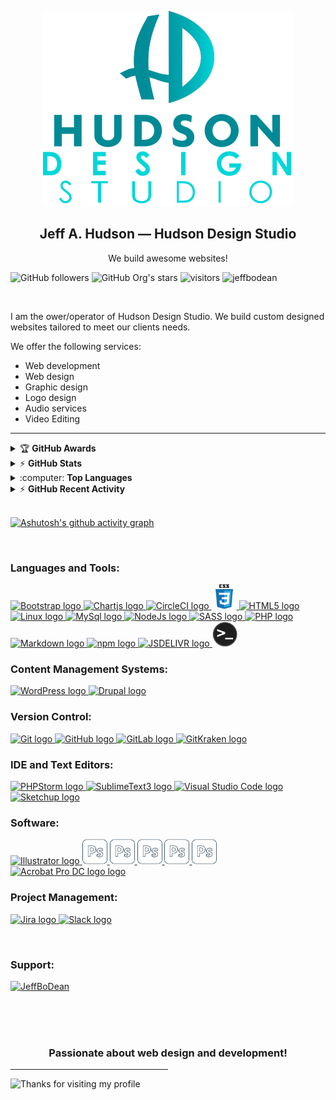 <p align="center">
    <img src="assets/images/hudson-design-studio-logo.svg">
</p>

<span align="center">
    <h2 align="center">Jeff A. Hudson &mdash; Hudson Design Studio</h2>
    <p align="center">We build awesome websites!</p>
</span>

![GitHub followers](https://img.shields.io/github/followers/JeffBoDean?style=social)
![GitHub Org's stars](https://img.shields.io/github/stars/JeffBoDean?style=social)
![visitors](https://visitor-badge.glitch.me/badge?page_id=jeffbodean/jeffbodean)
<img src="https://komarev.com/ghpvc/?username=jeffbodean&label=Profile%20views&color=0e75b6&style=flat" alt="jeffbodean" />

<br>

I am the ower/operator of Hudson Design Studio. We build custom designed websites tailored to meet our clients needs.

We offer the following services:
* Web development
* Web design
* Graphic design
* Logo design
* Audio services
* Video Editing

---

<!-- markdownlint-disable MD033 -->

<details>
    <summary>&#127942 <b>GitHub Awards</b></summary><br/>

![Github Trophy](https://github-profile-trophy.vercel.app/?username=JeffBoDean)

</details>

<details>
    <summary>&#9889 <b>GitHub Stats</b></summary><br/>

[![github-test's GitHub stats](https://github-readme-stats.vercel.app/api?username=JeffBoDean&show_icons=true&theme=react)](https://github.com/JeffBoDean/github-readme-stats) [![GitHub Streak](https://github-readme-streak-stats.herokuapp.com/?user=JeffBoDean&theme=react)](https://git.io/streak-stats)

</details>

<details>
    <summary>:computer: <b>Top Languages</b></summary><br/>

    [![Top Langs](https://github-readme-stats.vercel.app/api/top-langs/?username=JeffBoDean&langs_count=8)](https://github.com/JeffBoDean/github-readme-stats)

</details>

<details>
    <summary>&#9889 <b>GitHub Recent Activity</b></summary><br/>

    
<!--START_SECTION:activity-->
<!--END_SECTION:activity-->

</details>

<!-- markdownlint-enable MD033 -->

<br>

[![Ashutosh's github activity graph](https://activity-graph.herokuapp.com/graph?username=JeffBoDean&theme=react-dark)](https://github.com/JeffBoDean/github-readme-activity-graph)

<br>

<h3>Languages and Tools:</h3>

<p>
	<a href="https://getbootstrap.com" target="_blank">
		<img src="https://www.vectorlogo.zone/logos/getbootstrap/getbootstrap-icon.svg" alt="Bootstrap logo" width="40" height="40"/>
	</a>
	<a href="https://www.chartjs.org" target="_blank">
		<img src="https://www.chartjs.org/media/logo-title.svg" alt="Chartjs logo" width="40" height="40"/>
	</a>
	<a href="https://circleci.com" target="_blank">
		<img src="https://www.vectorlogo.zone/logos/circleci/circleci-icon.svg" alt="CircleCI logo" width="40" height="40"/>
	</a>
	<a href="https://www.w3schools.com/css/" target="_blank">
		<img src="https://raw.githubusercontent.com/devicons/devicon/master/icons/css3/css3-original-wordmark.svg" alt="CSS3 logo" width="40" height="40"/>
	</a>
	<a href="https://www.w3.org/html/" target="_blank">
		<img src="https://www.vectorlogo.zone/logos/w3c/w3c-icon.svg" alt="HTML5 logo" width="40" height="40"/>
	</a>
	<a href="https://www.linux.org/" target="_blank">
		<img src="https://www.vectorlogo.zone/logos/linux/linux-icon.svg" alt="Linux logo" width="40" height="40"/>
	</a>
	<a href="https://www.mysql.com/" target="_blank">
		<img src="https://www.vectorlogo.zone/logos/mysql/mysql-icon.svg" alt="MySql logo" width="40" height="40"/>
	</a>
	<a href="https://nodejs.org" target="_blank">
		<img src="https://www.vectorlogo.zone/logos/nodejs/nodejs-icon.svg" alt="NodeJs logo" width="40" height="40"/>
	</a>
	<a href="https://sass-lang.com" target="_blank">
		<img src="https://www.vectorlogo.zone/logos/sass-lang/sass-lang-icon.svg" alt="SASS logo" width="40" height="40"/>
	</a>
	<a href="https://www.php.net/" target="_blank">
		<img src="https://www.vectorlogo.zone/logos/php/php-icon.svg" alt="PHP logo" width="40" height="40"/>
	</a>
	<a href="https://www.markdownguide.org/" target="_blank">
		<img src="https://www.vectorlogo.zone/logos/php/php-icon.svg" alt="Markdown logo" width="40" height="40"/>
	</a>
	<a href="https://www.npmjs.com/" target="_blank">
		<img src="https://www.vectorlogo.zone/logos/npmjs/npmjs-icon.svg" alt="npm logo" width="40" height="40"/>
	</a>
	<a href="https://www.jsdelivr.com/" target="_blank">
		<img src="https://www.vectorlogo.zone/logos/jsdelivr/jsdelivr-icon.svg" alt="JSDELIVR logo" width="40" height="40"/>
	</a>
	<img height="40" src="https://raw.githubusercontent.com/github/explore/80688e429a7d4ef2fca1e82350fe8e3517d3494d/topics/terminal/terminal.png">
</p>

<h3>Content Management Systems:</h3>

<p>
    <a href="https://wordpress.org/" target="_blank">
        <img src="https://www.vectorlogo.zone/logos/wordpress/wordpress-icon.svg" alt="WordPress logo" width="40" height="40"/>
    </a>
    <a href="https://www.drupal.org/" target="_blank">
        <img src="https://www.vectorlogo.zone/logos/drupal/drupal-icon.svg" alt="Drupal logo" width="40" height="40"/>
    </a>
</p>

<h3>Version Control:</h3>

<p>
    	<a href="https://git-scm.com/" target="_blank">
		<img src="https://www.vectorlogo.zone/logos/git-scm/git-scm-icon.svg" alt="Git logo" width="40" height="40"/>
      	</a>
	<a href="https://github.com/" target="_blank">
		<img src="https://raw.githubusercontent.com/vatsa287/vatsa287/master/assets/github-original.svg" alt="GitHub logo" width="40" height="40"/>
      	</a>
	<a href="https://about.gitlab.com/" target="_blank">
		<img src="https://www.vectorlogo.zone/logos/gitlab/gitlab-icon.svg" alt="GitLab logo" width="40" height="40"/>
      	</a>
	<a href="https://www.gitkraken.com/" target="_blank">
		<img src="https://www.vectorlogo.zone/logos/gitkraken/gitkraken-icon.svg" alt="GitKraken logo" width="40" height="40"/>
      	</a>
</p>

<h3>IDE and Text Editors:</h3>

<p>
    	<a href="https://git-scm.com/" target="_blank">
		<img src="https://www.vectorlogo.zone/logos/git-scm/git-scm-icon.svg" alt="PHPStorm logo" width="40" height="40"/>
      	</a>
	<a href="https://github.com/" target="_blank">
		<img src="https://www.vectorlogo.zone/logos/github/github-icon.svg" alt="SublimeText3 logo" width="40" height="40"/>
      	</a>
	<a href="https://code.visualstudio.com/" target="_blank">
		<img src="https://www.vectorlogo.zone/logos/visualstudio_code/visualstudio_code-icon.svg" alt="Visual Studio Code logo" width="40" height="40"/>
      	</a>
	<a href="https://www.sketchup.com/" target="_blank">
		<img src="https://www.vectorlogo.zone/logos/gitkraken/gitkraken-icon.svg" alt="Sketchup logo" width="40" height="40"/>
      	</a>
</p>

<h3>Software:</h3>

<p>
    <a href="https://www.adobe.com/in/products/illustrator.html" target="_blank">
        <img src="https://www.vectorlogo.zone/logos/adobe_illustrator/adobe_illustrator-icon.svg" alt="Illustrator logo" width="40" height="40"/>
    </a>
    <a href="https://www.adobe.com/products/photoshop.html" target="_blank">
        <img src="https://raw.githubusercontent.com/devicons/devicon/master/icons/photoshop/photoshop-line.svg" alt="Photoshop logo" width="40" height="40"/>
    </a>
    <a href="https://www.adobe.com/products/premiere.html" target="_blank">
        <img src="https://raw.githubusercontent.com/devicons/devicon/master/icons/photoshop/photoshop-line.svg" alt="Premiere Pro logo" width="40" height="40"/>
    </a>
    <a href="https://www.adobe.com/products/premiere-rush.html" target="_blank">
        <img src="https://raw.githubusercontent.com/devicons/devicon/master/icons/photoshop/photoshop-line.svg" alt="Premiere Rush logo" width="40" height="40"/>
    </a>
    <a href="https://www.adobe.com/products/aftereffects.html" target="_blank">
        <img src="https://raw.githubusercontent.com/devicons/devicon/master/icons/photoshop/photoshop-line.svg" alt="After Effects logo" width="40" height="40"/>
    </a>
    <a href="https://www.photoshop.com/en" target="_blank">
        <img src="https://raw.githubusercontent.com/devicons/devicon/master/icons/photoshop/photoshop-line.svg" alt="InDesign logo" width="40" height="40"/>
    </a>
    <a href="https://acrobat.adobe.com/us/en/acrobat/acrobat-pro.html" target="_blank">
        <img src="https://www.vectorlogo.zone/logos/adobe_acrobat/adobe_acrobat-icon.svg" alt="Acrobat Pro DC logo logo" width="40" height="40"/>
    </a>
</p>

<h3>Project Management:</h3>

<p>
    <a href="https://www.atlassian.com/software/jira" target="_blank">
        <img src="https://www.vectorlogo.zone/logos/atlassian_jira/atlassian_jira-icon.svg" alt="Jira logo" width="40" height="40"/>
    </a>
    <a href="https://slack.com/" target="_blank">
        <img src="https://www.vectorlogo.zone/logos/slack/slack-icon.svg" alt="Slack logo" width="40" height="40"/>
    </a>
</p>

<br>

<h3>Support:</h3>

<p>
	<a href="https://www.buymeacoffee.com/JeffBoDean">
		<img src="https://cdn.buymeacoffee.com/buttons/v2/default-yellow.png" height="50" width="210" alt="JeffBoDean" />
	</a>
</p>

<br>
<br>
<br>

<h3 align="center"><strong>Passionate about web design and development!</strong></h3>

<hr align="center" style="width: 50%;">

<img height="120" alt="Thanks for visiting my profile" width="100%" src="https://github.com/dibyendu415/dibyendu415/blob/master/marquee.svg" />
